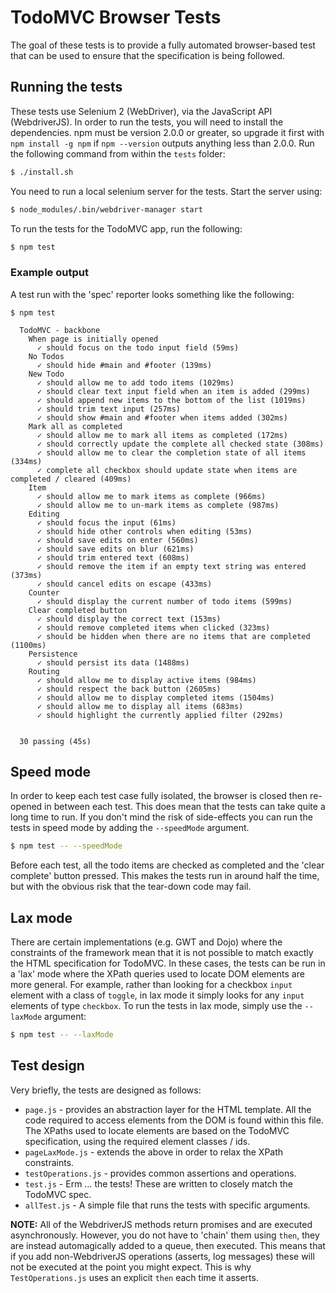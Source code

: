 # TodoMVC Browser Tests

The goal of these tests is to provide a fully automated browser-based test that can be used to ensure that the specification is being followed.


## Running the tests

These tests use Selenium 2 (WebDriver), via the JavaScript API (WebdriverJS).  In order to run the tests, you will need to install the dependencies.  npm must be version 2.0.0 or greater, so upgrade it first with `npm install -g npm` if `npm --version` outputs anything less than 2.0.0.  Run the following command from within the `tests` folder:

```sh
$ ./install.sh
```

You need to run a local selenium server for the tests. Start the server using:

```sh
$ node_modules/.bin/webdriver-manager start
```

To run the tests for the TodoMVC app, run the following:

```sh
$ npm test
```


### Example output

A test run with the 'spec' reporter looks something like the following:

```
$ npm test

  TodoMVC - backbone
    When page is initially opened
      ✓ should focus on the todo input field (59ms)
    No Todos
      ✓ should hide #main and #footer (139ms)
    New Todo
      ✓ should allow me to add todo items (1029ms)
      ✓ should clear text input field when an item is added (299ms)
      ✓ should append new items to the bottom of the list (1019ms)
      ✓ should trim text input (257ms)
      ✓ should show #main and #footer when items added (302ms)
    Mark all as completed
      ✓ should allow me to mark all items as completed (172ms)
      ✓ should correctly update the complete all checked state (308ms)
      ✓ should allow me to clear the completion state of all items (334ms)
      ✓ complete all checkbox should update state when items are completed / cleared (409ms)
    Item
      ✓ should allow me to mark items as complete (966ms)
      ✓ should allow me to un-mark items as complete (987ms)
    Editing
      ✓ should focus the input (61ms)
      ✓ should hide other controls when editing (53ms)
      ✓ should save edits on enter (560ms)
      ✓ should save edits on blur (621ms)
      ✓ should trim entered text (608ms)
      ✓ should remove the item if an empty text string was entered (373ms)
      ✓ should cancel edits on escape (433ms)
    Counter
      ✓ should display the current number of todo items (599ms)
    Clear completed button
      ✓ should display the correct text (153ms)
      ✓ should remove completed items when clicked (323ms)
      ✓ should be hidden when there are no items that are completed (1100ms)
    Persistence
      ✓ should persist its data (1488ms)
    Routing
      ✓ should allow me to display active items (984ms)
      ✓ should respect the back button (2605ms)
      ✓ should allow me to display completed items (1504ms)
      ✓ should allow me to display all items (683ms)
      ✓ should highlight the currently applied filter (292ms)


  30 passing (45s)
```


## Speed mode

In order to keep each test case fully isolated, the browser is closed then re-opened in between each test. This does mean that the tests can take quite a long time to run. If you don't mind the risk of side-effects you can run the tests in speed mode by adding the `--speedMode` argument.

```sh
$ npm test -- --speedMode
```

Before each test, all the todo items are checked as completed and the 'clear complete' button pressed. This makes the tests run in around half the time, but with the obvious risk that the tear-down code may fail.


## Lax mode

There are certain implementations (e.g. GWT and Dojo) where the constraints of the framework mean that it is not possible to match exactly the HTML specification for TodoMVC. In these cases, the tests can be run in a 'lax' mode where the XPath queries used to locate DOM elements are more general. For example, rather than looking for a checkbox `input` element with a class of `toggle`, in lax mode it simply looks for any `input` elements of type `checkbox`. To run the tests in lax mode, simply use the `--laxMode` argument:


```sh
$ npm test -- --laxMode
```


## Test design

Very briefly, the tests are designed as follows:

- `page.js` - provides an abstraction layer for the HTML template. All the code required to access elements from the DOM is found within this file. The XPaths used to locate elements are based on the TodoMVC specification, using the required element classes / ids.
- `pageLaxMode.js` - extends the above in order to relax the XPath constraints.
- `testOperations.js` - provides common assertions and operations.
- `test.js` - Erm … the tests! These are written to closely match the TodoMVC spec.
- `allTest.js` - A simple file that runs the tests with specific arguments.

**NOTE:** All of the WebdriverJS methods return promises and are executed asynchronously. However, you do not have to 'chain' them using `then`, they are instead automagically added to a queue, then executed. This means that if you add non-WebdriverJS operations (asserts, log messages) these will not be executed at the point you might expect. This is why `TestOperations.js` uses an explicit `then` each time it asserts.
